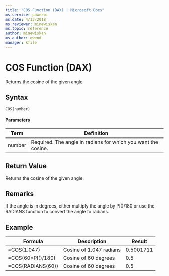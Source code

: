 ```yaml
---
title: "COS Function (DAX) | Microsoft Docs"
ms.service: powerbi
ms.date: 4/13/2018
ms.reviewer: minewiskan
ms.topic: reference
author: minewiskan
ms.author: owend
manager: kfile
---
```

# COS Function (DAX)
Returns the cosine of the given angle.  
  
## Syntax  
  
```  
COS(number)  
```  
  
#### Parameters  
  
|Term|Definition|  
|--------|--------------|  
|number|Required. The angle in radians for which you want the cosine.|  
  
## Return Value  
Returns the cosine of the given angle.  
  
## Remarks  
If the angle is in degrees, either multiply the angle by PI()/180 or use the RADIANS function to convert the angle to radians.  
  
## Example  
  
|Formula|Description|Result|  
|-----------|---------------|----------|  
|=COS(1.047)|Cosine of 1.047 radians|0.5001711|  
|=COS(60*PI()/180)|Cosine of 60 degrees|0.5|  
|=COS(RADIANS(60))|Cosine of 60 degrees|0.5|  
  

